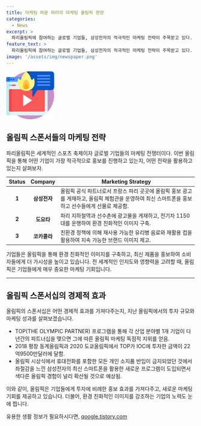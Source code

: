 ```yaml
---
title: 마케팅 파문 파리의 마케팅 올림픽 현장
categories:
  - News
excerpt: >
  파리올림픽에 참여하는 글로벌 기업들, 삼성전자의 적극적인 마케팅 전략이 주목받고 있다. 삼성은 올림픽을 홍보하기 위해 대형 광고를 시내 곳곳에 걸고, 선수에게 휴대폰을 선물하는 등 참가하고 있는 기업 가운데 가장 적극적으로 홍보에 나서고 있다. IOC의 ‘TOP’ 프로그램에 참여한 기업들은 15개로, 각 기업은 올림픽 마케팅 독점적 지위를 확보하고 있다. 이를 통해 85개의 기업이 파리올림픽에 투자하며, 전체적으로 6조원 가량의 투자가 예상되고 있다. 삼성전자는 다양한 곳에 광고물을 설치하고, 체험관을 운영하여 홍보 활동을 펼치고 있다. 인텔, 도요타, P&G, 오메가 등도 기업들도 다양한 마케팅 활동을 전개하고 있다. 이로 인해 올림픽에 대한 홍보 효과는 확실해 보인다.
feature_text: >
  파리올림픽에 참여하는 글로벌 기업들, 삼성전자의 적극적인 마케팅 전략이 주목받고 있다. 삼성은 올림픽을 홍보하기 위해 대형 광고를 시내 곳곳에 걸고, 선수에게 휴대폰을 선물하는 등 참가하고 있는 기업 가운데 가장 적극적으로 홍보에 나서고 있다. IOC의 ‘TOP’ 프로그램에 참여한 기업들은 15개로, 각 기업은 올림픽 마케팅 독점적 지위를 확보하고 있다. 이를 통해 85개의 기업이 파리올림픽에 투자하며, 전체적으로 6조원 가량의 투자가 예상되고 있다. 삼성전자는 다양한 곳에 광고물을 설치하고, 체험관을 운영하여 홍보 활동을 펼치고 있다. 인텔, 도요타, P&G, 오메가 등도 기업들도 다양한 마케팅 활동을 전개하고 있다. 이로 인해 올림픽에 대한 홍보 효과는 확실해 보인다.
image: '/assets/img/newspaper.png'
---
```


<p><img src="/assets/img/news.png" alt="rentncar 속보" /></p>

<h2 data-ke-size="size26">올림픽 스폰서들의 마케팅 전략</h2>

<p data-ke-size="size16">파리올림픽은 세계적인 스포츠 축제이자 글로벌 기업들의 마케팅 전쟁터이다. 이번 올림픽을 통해 어떤 기업이 가장 적극적으로 홍보를 진행하고 있는지, 어떤 전략을 활용하고 있는지 살펴보자.</p>

<table>
  <thead>
    <tr>
      <th>Status</th>
      <th>Company</th>
      <th>Marketing Strategy</th>
    </tr>
  </thead>
  <tbody>
    <tr>
      <td style="text-align: center; height: 17px;"><b>1</b></td>
      <td style="text-align: center; height: 17px;"><b>삼성전자</b></td>
      <td>올림픽 공식 파트너로서 프랑스 파리 곳곳에 올림픽 홍보 광고를 게재하고, 올림픽 체험관을 운영하여 최신 스마트폰을 홍보하고 선수들에게 선물로 제공함.</td>
    </tr>
    <tr>
      <td style="text-align: center; height: 17px;"><b>2</b></td>
      <td style="text-align: center; height: 17px;"><b>도요타</b></td>
      <td>파리 지하철역과 선수촌에 광고물을 게재하고, 전기차 1150대를 운행하여 환경 친화적인 이미지 구축.</td>
    </tr>
    <tr>
      <td style="text-align: center; height: 17px;"><b>3</b></td>
      <td style="text-align: center; height: 17px;"><b>코카콜라</b></td>
      <td>친환경 정책에 의해 재사용 가능한 유리병 음료와 재활용 컵을 활용하여 지속 가능한 브랜드 이미지 제고.</td>
    </tr>
  </tbody>
</table>

<p data-ke-size="size16">기업들은 올림픽을 통해 환경 친화적인 이미지를 구축하고, 최신 제품을 홍보하여 소비자들에게 더 가시성을 높이고 있습니다. 전 세계적인 인지도와 영향력을 고려할 때, 올림픽은 기업들에게 매우 중요한 마케팅 기회입니다.</p>

<hr>

<h2 data-ke-size="size26">올림픽 스폰서십의 경제적 효과</h2>

<p data-ke-size="size16">올림픽의 스폰서십은 어떤 경제적 효과를 가져다주는지, 지난 올림픽에서의 투자 규모와 마케팅 성과를 살펴보겠습니다.</p>

<ul>
  <li>TOP(THE OLYMPIC PARTNER) 프로그램을 통해 각 산업 분야별 1개 기업이 다년간의 파트너십을 맺으면 그에 따른 올림픽 마케팅 독점적 지위를 얻음.</li>
  <li>2018 평창 동계올림픽과 2020 도쿄올림픽에서 TOP가 IOC에 투자한 금액이 22억9500만달러에 달함.</li>
  <li>올림픽 시상식에서 휴대전화를 포함한 모든 개인 소지품 반입이 금지되었던 것에서 좌절감을 느낀 삼성전자의 최신 스마트폰을 활용한 새로운 프로그램이 도입되면서 색다른 올림픽 경험이 널리 확산될 것으로 예상됨.</li>
</ul>

<p data-ke-size="size16">이와 같이, 올림픽은 기업들에게 투자에 비례한 홍보 효과를 가져다주고, 새로운 마케팅 기회를 제공하고 있습니다. 더불어, 환경 친화적인 이미지를 강조하는 기업의 노력도 눈에 띕니다.</p>
유용한 생활 정보가 필요하시다면, <a href="https://qoogle.tistory.com" rel="dofollow">qoogle.tistory.com</a>


